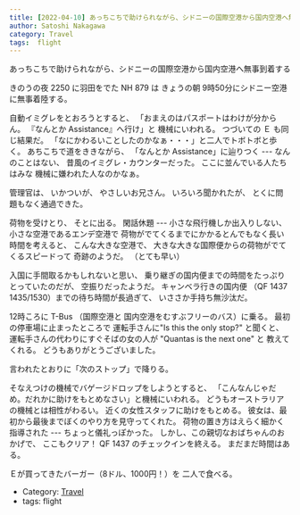 ```yaml
---
title: [2022-04-10] あっちこちで助けられながら、シドニーの国際空港から国内空港へ無事到着する
author: Satoshi Nakagawa
category: Travel
tags:  flight
---
```


あっちこちで助けられながら、シドニーの国際空港から国内空港へ無事到着する

 きのうの夜 2250 に羽田をでた NH 879 は
きょうの朝 9時50分にシドニー空港に無事着陸する。

 自動イミグレをとおろうとすると、
「おまえのはパスポートはわけが分からん。
『なんとか Assistance』へ行け」と
機械にいわれる。
つづいての Ｅ も同じ結果だ。
「なにかわるいことしたのかなぁ・・・」と二人でトボトボと歩く。
あちこちで道をききながら、
「なんとか Assistance」に辿りつく ---
なんのことはない、
昔風のイミグレ・カウンターだった。
ここに並んでいる人たちはみな
機械に嫌われた人なのかなぁ。

 管理官は、
いかついが、
やさしいお兄さん。
いろいろ聞かれたが、
とくに問題もなく通過できた。

 荷物を受けとり、
そとに出る。
閑話休題 ---
小さな飛行機しか出入りしない、
小さな空港であるエンデ空港で
荷物がでてくるまでにかかるとんでもなく長い時間を考えると、
こんな大きな空港で、
大きな大きな国際便からの荷物がでてくるスピードって
奇跡のようだ。
（とても早い）

 入国に手間取るかもしれないと思い、
乗り継ぎの国内便までの時間をたっぷりとっていたのだが、
空振りだったようだ。
キャンベラ行きの国内便
（QF 1437 1435/1530）までの待ち時間が長過ぎて、
いささか手持ち無沙汰だ。

 12時ころに T-Bus （国際空港と
国内空港をむすぶフリーのバス）に乗る。
最初の停車場に止まったところで
運転手さんに"Is this the only stop?" と聞くと、
運転手さんの代わりにすぐそばの女の人が "Quantas is the next one" と
教えてくれる。
どうもありがとうございました。

 言われたとおりに「次のストップ」で降りる。

 そなえつけの機械でバゲージドロップをしようとすると、
「こんなんじゃだめ。だれかに助けをもとめなさい」と機械にいわれる。
どうもオーストラリアの機械とは相性がわるい。
近くの女性スタッフに助けをもとめる。
彼女は、最初から最後までぼくのやり方を見守ってくれた。
荷物の置き方はえらく細かく指導された ---
ちょっと儀礼っぽかった。
しかし、この親切なおばちゃんのおかげで、
ここもクリア！
QF 1437 のチェックインを終える。
まだまだ時間はある。

 Ｅが買ってきたバーガー（8ドル、1000円！）を
二人で食べる。

- Category: [Travel](https://merapano.github.io/categories.html#Travel)
- tags:  flight

